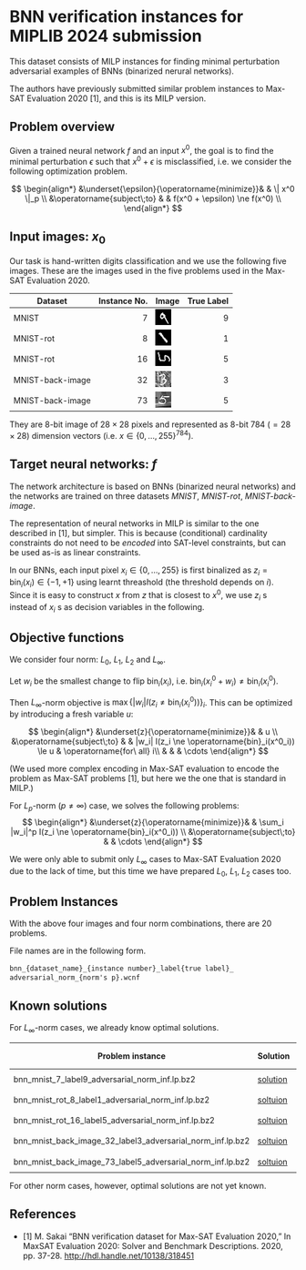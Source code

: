 # BNN verification instances for MIPLIB 2024 submission

This dataset consists of MILP instances for finding minimal perturbation adversarial examples of BNNs (binarized nerural networks).

The authors have previously submitted similar problem instances to Max-SAT Evaluation 2020 [1], and this is its MILP version.

## Problem overview

Given a trained neural network $f$ and an input $x^0$, the goal is to find the minimal perturbation $\epsilon$ such that $x^0 + \epsilon$ is misclassified, i.e. we consider the following optimization problem.

$$
\begin{align*}
&\underset{\epsilon}{\operatorname{minimize}}& & \| x^0 \|_p \\
&\operatorname{subject\;to}
& & f(x^0 + \epsilon) \ne f(x^0) \\
\end{align*}
$$

## Input images: $x_0$

Our task is hand-written digits classification and we use the following five images. These are the images used in the five problems used in the Max-SAT Evaluation 2020.

|Dataset|Instance No.|Image|True Label|
|-|-:|-|-:|
|MNIST|7|![](images/bnn_mnist_7_label9.png)|9|
|MNIST-rot|8|![](images/bnn_mnist_rot_8_label1.png)|1|
|MNIST-rot|16|![](images/bnn_mnist_rot_16_label5.png)|5|
|MNIST-back-image|32|![](images/bnn_mnist_back_image_32_label3.png)|3|
|MNIST-back-image|73|![](images/bnn_mnist_back_image_73_label5.png)|5|

They are 8-bit image of $28\times 28$ pixels and represented as 8-bit 784 ($= 28\times 28$) dimension vectors (i.e. $x \in \{0, \ldots, 255\}^{784}$).

## Target neural networks: $f$

The network architecture is based on BNNs (binarized neural networks) and the networks are trained on three datasets *MNIST*, *MNIST-rot*, *MNIST-back-image*.

The representation of neural networks in MILP is similar to the one described in [1], but simpler. This is because (conditional) cardinality constraints do not need to be *encoded* into SAT-level constraints, but can be used as-is as linear constraints.

In our BNNs, each input pixel $x_i \in \{0, \ldots, 255\}$ is first binalized as $z_i = \operatorname{bin}_i(x_i) \in \{-1, +1\}$ using learnt threashold (the threshold depends on $i$). Since it is easy to construct $x$ from $z$ that is closest to $x^0$, we use $z_i$ s instead of $x_i$ s as decision variables in the following.

## Objective functions

We consider four norm: $L_0$, $L_1$, $L_2$ and $L_\infty$.

Let $w_i$ be the smallest change to flip $\operatorname{bin}_i(x_i)$, i.e. $\operatorname{bin}_i(x^0_i + w_i) \ne \operatorname{bin}_i(x^0_i)$.

Then $L_\infty$-norm objective is $\max \{|w_i| I(z_i \ne \operatorname{bin}_i(x^0_i))\}_i$. This can be optimized by introducing a fresh variable $u$:

$$
\begin{align*}
&\underset{z}{\operatorname{minimize}}& & u \\
&\operatorname{subject\;to}
& & |w_i| I(z_i \ne \operatorname{bin}_i(x^0_i)) \le u & \operatorname{for\ all} i\\
& & & \cdots
\end{align*}
$$

(We used more complex encoding in Max-SAT evaluation to encode the problem as Max-SAT problems [1], but here we the one that is standard in MILP.)

For $L_p$-norm ($p \ne \infty$) case, we solves the following problems:
$$
\begin{align*}
&\underset{z}{\operatorname{minimize}}& & \sum_i |w_i|^p I(z_i \ne \operatorname{bin}_i(x^0_i))  \\
&\operatorname{subject\;to}
& & \cdots
\end{align*}
$$

 We were only able to submit only $L_\infty$ cases to Max-SAT Evaluation 2020 due to the lack of time, but this time we have prepared $L_0$, $L_1$, $L_2$ cases too.

## Problem Instances

With the above four images and four norm combinations, there are 20 problems.

File names are in the following form.

```
bnn_{dataset_name}_{instance number}_label{true label}_ adversarial_norm_{norm's p}.wcnf
```

## Known solutions

For $L_\infty$-norm cases, we already know optimal solutions.

|Problem instance|Solution|Minimum ǁεǁ<sub>∞</sub>|Original Image|Predicted Label|Perturbated Image<sup>†</sup>|Predicted Label|
|-|-|-:|-|-:|-|-:|
|bnn_mnist_7_label9_adversarial_norm_inf.lp.bz2|[solution](solutions/bnn_mnist_7_label9_adversarial_norm_inf.sol)|1|![](images/bnn_mnist_7_label9.png)|9|![](solutions/bnn_mnist_7_label9_adversarial_norm_inf.png)|5|
|bnn_mnist_rot_8_label1_adversarial_norm_inf.lp.bz2|[soltuion](solutions/bnn_mnist_rot_8_label1_adversarial_norm_inf.sol)|1|![](images/bnn_mnist_rot_8_label1.png)|1|![](solutions/bnn_mnist_rot_8_label1_adversarial_norm_inf.png)|3|
|bnn_mnist_rot_16_label5_adversarial_norm_inf.lp.bz2|[soltuion](solutions/bnn_mnist_rot_16_label5_adversarial_norm_inf.sol)|1|![](images/bnn_mnist_rot_16_label5.png)|5|![](solutions/bnn_mnist_rot_16_label5_adversarial_norm_inf.png)|7|
|bnn_mnist_back_image_32_label3_adversarial_norm_inf.lp.bz2|[soltuion](solutions/bnn_mnist_back_image_32_label3_adversarial_norm_inf.sol)|2|![](images/bnn_mnist_back_image_32_label3.png)|3|![](solutions/bnn_mnist_back_image_32_label3_adversarial_norm_inf.png)|8|
|bnn_mnist_back_image_73_label5_adversarial_norm_inf.lp.bz2|[soltuion](solutions/bnn_mnist_back_image_73_label5_adversarial_norm_inf.sol)|4|![](images/bnn_mnist_back_image_73_label5.png)|5|![](solutions/bnn_mnist_back_image_73_label5_adversarial_norm_inf.png)|3|

For other norm cases, however, optimal solutions are not yet known.

## References

* [1] M. Sakai “BNN verification dataset for Max-SAT Evaluation 2020,”
  In MaxSAT Evaluation 2020: Solver and Benchmark Descriptions. 2020,
  pp. 37-28. <http://hdl.handle.net/10138/318451>
